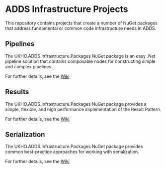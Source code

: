 # ADDS Infrastructure Projects
This repository contains projects that create a number of NuGet packages that address fundamental or common code infrastructure needs in ADDS.

## Pipelines
The UKHO.ADDS.Infrastructure.Packages NuGet package is an easy .Net pipeline solution that contains composable nodes for constructing simple and complex pipelines. 

For further details, see the [Wiki](https://github.com/UKHO/UKHO.ADDS.Infrastructure/wiki/Pipelines)

## Results
The UKHO.ADDS.Infrastructure.Packages NuGet package provides a simple, flexible, and high performance
implementation of the Result Pattern.

For further details, see the
[Wiki](https://github.com/UKHO/UKHO.ADDS.Infrastructure/wiki/Results)

## Serialization
The UKHO.ADDS.Infrastructure.Packages NuGet package provides common best-practice approaches for working with serialization.

For further details, see the
[Wiki](https://github.com/UKHO/UKHO.ADDS.Infrastructure/wiki/Serialization)